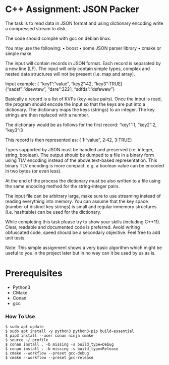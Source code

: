 # C++ Assignment: JSON Packer

The task is to read data in JSON format and using dictionary encoding write a compressed stream to
disk.

The code should compile with gcc on debian linux.

You may use the following:
• boost
• some JSON parser library
• cmake or simple make

The input will contain records in JSON format. Each record is separated by a new line (LF). The
input will only contain simple types, complex and nested data structures will not be present (i.e.
map and array).

Input example:
{ “key1”:“value”, “key2”:42, “key3”:TRUE}
{“sadsf”:”dsewtew”, “dsre”:3221, “sdfds”:”dsfewew”}

Basically a record is a list of KVPs (key-value pairs).
Once the input is read, the program should encode the input so that the keys are put into a
dictionary. The dictionary maps the keys (strings) to an integer. The key strings are then replaced
with a number.

The dictionary would be as follows for the first record:
“key1”:1, “key2”:2, “key3”:3

This record is then represented as:
{ 1:“value”, 2:42, 3:TRUE}

Types supported by JSON must be handled and preserved (i.e. integer, string, boolean). The output
should be dumped to a file in a binary form using TLV encoding instead of the above text-based
representation. This binary TLV encoding is more compact, e.g. a boolean value can be encoded in
two bytes (or even less).

At the end of the process the dictionary must be also written to a file using the same encoding
method for the string-integer pairs.

The input file can be arbitrary large, make sure to use streaming instead of reading everything into
memory. You can assume that the key space (number of distinct key strings) is small and regular
inmemory structures (i.e. hashtable) can be used for the dictionary.

While completing this task please try to show your skills (including C++11). Clear, readable and
documented code is preferred. Avoid writing obfuscated code, speed should be a secondary
objective. Feel free to add unit tests.

Note: This simple assignment shows a very basic algorithm which might be useful to you in the
project later but in no way can it be used by us as is.

# Prerequisites

- Python3
- CMake
- Conan
- gcc

### How To Use

```
$ sudo apt update
$ sudo apt install -y python3 python3-pip build-essential
$ pip3 install --user conan ninja cmake
$ source ~/.profile
$ conan install . -b missing -s build_type=Debug
$ conan install . -b missing -s build_type=Release
$ cmake --workflow --preset gcc-debug
$ cmake --workflow --preset gcc-release
```

